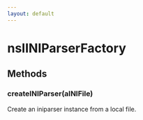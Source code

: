 ```yaml
---
layout: default
---
```


# nsIINIParserFactory #

## Methods ##

### createINIParser(aINIFile) ###
  
Create an iniparser instance from a local file.  
  
